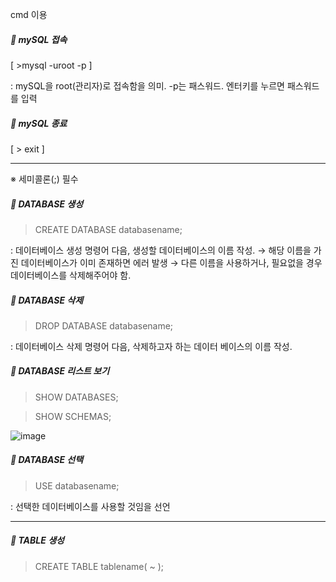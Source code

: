 cmd 이용

##### 📘 mySQL 접속
 [ >mysql -uroot -p ]
 
 : mySQL을 root(관리자)로 접속함을 의미. -p는 패스워드.
   엔터키를 누르면 패스워드를 입력

##### 📘 mySQL 종료
[ > exit ]



***

※ 세미콜론(;) 필수

##### 📒 DATABASE 생성
 > CREATE DATABASE databasename; 
 
 : 데이터베이스 생성 명령어 다음, 생성할 데이터베이스의 이름 작성.
   → 해당 이름을 가진 데이터베이스가 이미 존재하면 에러 발생
   → 다른 이름을 사용하거나, 필요없을 경우 데이터베이스를 삭제해주어야 함.


##### 📒 DATABASE 삭제
 > DROP DATABASE databasename; 
 
 : 데이터베이스 삭제 명령어 다음, 삭제하고자 하는 데이터 베이스의 이름 작성.



##### 📒 DATABASE 리스트 보기
 > SHOW DATABASES; 

 > SHOW SCHEMAS; 

![image](https://user-images.githubusercontent.com/85846475/122110343-65302f80-ce59-11eb-810e-d67c245fcffd.png)
 
 
##### 📒 DATABASE 선택
 > USE databasename;
 
 : 선택한 데이터베이스를 사용할 것임을 선언
 

***

##### 📕 TABLE 생성
  > CREATE TABLE tablename( 
      ~
    );


